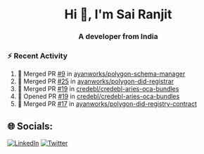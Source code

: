 <h1 align="center">Hi 👋, I'm Sai Ranjit</h1>
<h3 align="center">A developer from India</h3>

### :zap: Recent Activity

<!--START_SECTION:activity-->
1. 🎉 Merged PR [#9](https://github.com/ayanworks/polygon-schema-manager/pull/9) in [ayanworks/polygon-schema-manager](https://github.com/ayanworks/polygon-schema-manager)
2. 🎉 Merged PR [#25](https://github.com/ayanworks/polygon-did-registrar/pull/25) in [ayanworks/polygon-did-registrar](https://github.com/ayanworks/polygon-did-registrar)
3. 🎉 Merged PR [#19](https://github.com/credebl/credebl-aries-oca-bundles/pull/19) in [credebl/credebl-aries-oca-bundles](https://github.com/credebl/credebl-aries-oca-bundles)
4. 💪 Opened PR [#19](https://github.com/credebl/credebl-aries-oca-bundles/pull/19) in [credebl/credebl-aries-oca-bundles](https://github.com/credebl/credebl-aries-oca-bundles)
5. 🎉 Merged PR [#17](https://github.com/ayanworks/polygon-did-registry-contract/pull/17) in [ayanworks/polygon-did-registry-contract](https://github.com/ayanworks/polygon-did-registry-contract)
<!--END_SECTION:activity-->

## 🌐 Socials:
[![LinkedIn](https://img.shields.io/badge/LinkedIn-%230077B5.svg?logo=linkedin&logoColor=white)](https://linkedin.com/in/sairanjit) [![Twitter](https://img.shields.io/badge/Twitter-%231DA1F2.svg?logo=Twitter&logoColor=white)](https://twitter.com/sairanjit_) 
